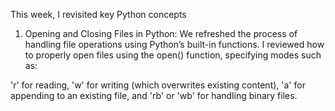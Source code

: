 
This week, I revisited key Python concepts

1. Opening and Closing Files in Python:
We refreshed the process of handling file operations using Python’s built-in functions. I reviewed how to properly open files using the open() function, specifying modes such as:

'r' for reading,
'w' for writing (which overwrites existing content),
'a' for appending to an existing file, and
'rb' or 'wb' for handling binary files.
